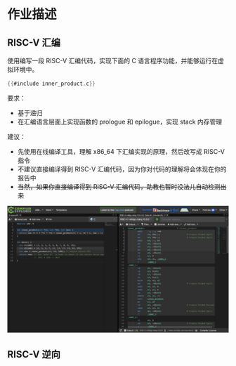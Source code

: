 # 作业描述

## RISC-V 汇编

使用编写一段 RISC-V 汇编代码，实现下面的 C 语言程序功能，并能够运行在虚拟环境中。

```c
{{#include inner_product.c}}
```

要求：

- 基于递归
- 在汇编语言层面上实现函数的 prologue 和 epilogue，实现 stack 内存管理

建议：

- 先使用在线编译工具，理解 x86_64 下汇编实现的原理，然后改写成 RISC-V 指令
- 不建议直接编译得到 RISC-V 汇编代码，因为你对代码的理解将会体现在你的报告中
- ~~当然，如果你直接编译得到 RISC-V 汇编代码，助教也暂时没法儿自动检测出来~~

[![godbolt](godbolt.png)](https://godbolt.org/z/E3nsTYxqs)

## RISC-V 逆向
